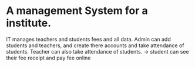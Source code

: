 # A management System for a institute.
IT manages teachers and students fees and all data.
Admin can add students and teachers, and create there accounts
and take attendance of students.
Teacher can also take attendance of students.
-> student can see their fee receipt and pay fee online
